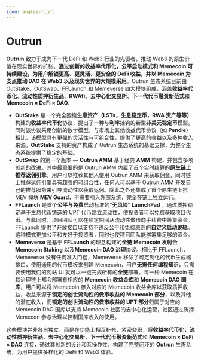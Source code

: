 ```yaml
---
icon: angles-right
---
```


# Outrun

**Outrun** 致力于成为下一代 DeFi 和 Web3 行业的先驱者，推动 Web3 的原生价值在现实世界的扩张。**通过创新的收益率代币化，公平启动模式和 Memecoin 可持续建设，为用户解锁更高、更灵活、更安全的 DeFi 收益，并以 Memecoin 为支点推动 DAO 在 Web3 以及现实世界的大规模采用**。Outrun 生态系统目前由 OutStake、OutSwap、FFLaunch 和 Memeverse 四大模块组成，涵盖**收益率代币化**、**流动性质押衍生品**、**RWAfi**、**去中心化交易所**、**下一代代币融资新范式**和 **Memecoin × DeFi  × DAO**.

* **OutStake** 是一个完全围绕**生息资产（LSTs，生息稳定币，RWA 资产等等）**&#x6784;建的**收益率代币化**协议，提出了一种与**利率**挂钩的新型**非美元稳定币**模型。同时该协议采用创新的数学模型，与市场上其他收益代币协议（如 **Pendle**）相比，该模型具有更强的灵活性与可组合性，提供了更高的收益以及多种收入来源。**OutStake** 支持的资产构成了 Outrun 生态系统的基础支撑，为整个生态系统提供了稳定的基础。
* **OutSwap** 的第一个版本 — **Outrun AMM** 基于经典 **AMM** 构建，并包含多项创新的改进。其中最重要的是 Outrun AMM 内置了首个实时结算的**原生链上推荐返佣引擎**，用户可以推荐其他人使用 Outrun AMM 来获取佣金，同时链上推荐返佣引擎具有超强的可组合性，任何人可以基于 Outrun AMM 开发自己的推荐服务来引导流动性以获取返佣。除此之外还集成了首个原生链上抗 MEV 模块 **MEV Guard**，不需要引入外部系统，完全在链上独立运行。
* **FFLaunch** 是首个**公平与免费**启动标准的“**无风险**” **LaunchPad** 。通过质押锁定基于生息代币铸造的 [UPT](outstake/yield-tokenization/pt.md) 代币建立流动性，使投资者可以免费获取项目代币。与此同时，项目团队可以在锁定期间从流动性做市商手续费中筹集资金。FFLaunch 提供了开放接口以支持不违反公平和免费原则的**自定义启动逻辑**。这种模式更加公平和友好于投资者，同时也使项目团队能够筹集足够的资金。
* **Memeverse** 是基于 **FFLaunch** 的理念构建的**全链 Memecoin 发射台**, **Memecoin Staking** 以及**Memecoin DAO 治理**协议。相比于 FFLaunch，Memeverse 没有任何准入门槛，Memeverse 移除了可定制化的代币生成器接口，使用通用的代币模板来创建 Memecoin，用户**无需任何编程知识**，只需要使用我们的网站 UI 就可以一键完成所有的**全链**部署。每一种 Memecoin 在其治理链上都会部署有相应的 **Memecoin 收益金库**和 **Memecoin DAO 国库**，用户可以将 Memecoin 存入对应的 Memecoin 收益金库以获取质押收益，收益来源于**锁定的创世流动性的做市收益的 Memecoin 部分**，以及其他的潜在收入，而**锁定的创世流动性的做市收益的 UPT 部分**归属于对应的 Memecoin DAO 国库以支持 Memecoin 社区的去中心化运营，社区通过质押 Memecon 参与治理以控制国库收入的使用。

这些模块并非各自独立，而是在功能上相互补充，紧密交织，将**收益率代币化，流动性质押衍生品**，**去中心化交易所**，**下一代代币融资新范式**和 **Memecoin × DeFi  × DAO** 连接，通过其创新的设计和互操作性，构建了完整闭环的 **Outrun** 生态系统，为用户提供多样化的 DeFi 和 Web3 体验。
